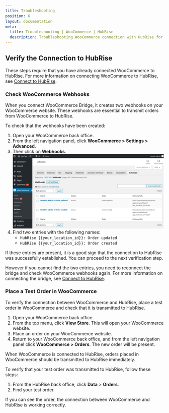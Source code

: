```yaml
---
title: Troubleshooting
position: 6
layout: documentation
meta:
  title: Troubleshooting | WooCommerce | HubRise
  description: Troubleshooting WooCommerce connection with HubRise for your EPOS and other apps to work as a cohesive whole. Connect apps and synchronise your data.
---
```


## Verify the Connection to HubRise

These steps require that you have already connected WooCommerce to HubRise. For more information on connecting WooCommerce to HubRise, see [Connect to HubRise](/apps/woocommerce/connect-hubrise/).

### Check WooCommerce Webhooks

When you connect WooCommerce Bridge, it creates two webhooks on your WooCommerce website. These webhooks are essential to transmit orders from WooCommerce to HubRise.

To check that the webhooks have been created:

1. Open your WooCommerce back office.
1. From the left navigation panel, click **WooCommerce > Settings > Advanced**.
1. Then click on **Webhooks**.
   ![Entering the ref code in the SKU field for a WooCommerce variation](../images/010-en-woocommerce-webhooks.png)
1. Find two entries with the following names:
   - `HubRise {{your_location_id}}: Order updated`
   - `HubRise {{your_location_id}}: Order created`

If these entries are present, it is a good sign that the connection to HubRise was successfully established. You can proceed to the next verification step.

However if you cannot find the two entries, you need to reconnect the bridge and check WooCommerce webhooks again. For more information on connecting the bridge, see [Connect to HubRise](/apps/woocommerce/connect-hubrise/).

### Place a Test Order in WooCommerce

To verify the connection between WooCommerce and HubRise, place a test order in WooCommerce and check that it is transmitted to HubRise.

1. Open your WooCommerce back office.
1. From the top menu, click **View Store**. This will open your WooCommerce website.
1. Place an order on your WooCommerce website.
1. Return to your WooCommerce back office, and from the left navigation panel click **WooCommerce > Orders**. The new order will be present.

When WooCommerce is connected to HubRise, orders placed in WooCommerce should be transmitted to HubRise immediately.

To verify that your test order was transmitted to HubRise, follow these steps:

1. From the HubRise back office, click **Data** > **Orders**.
1. Find your test order.

If you can see the order, the connection between WooCommerce and HubRise is working correctly.
